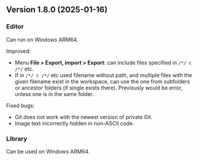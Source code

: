 ## Version 1.8.0 (2025-01-16)

### Editor
Can run on Windows ARM64.

Improved:
- Menu **File > Export, import > Export**: can include files specified in `/*/ c /*/` etc.
- If in `/*/ c /*/` etc used filename without path, and multiple files with the given filename exist in the workspace, can use the one from subfolders or ancestor folders (if single exists there). Previously would be error, unless one is in the same folder.

Fixed bugs:
- Git does not work with the newest version of private Git.
- Image text incorrectly hidden in non-ASCII code.

### Library
Can be used on Windows ARM64.
